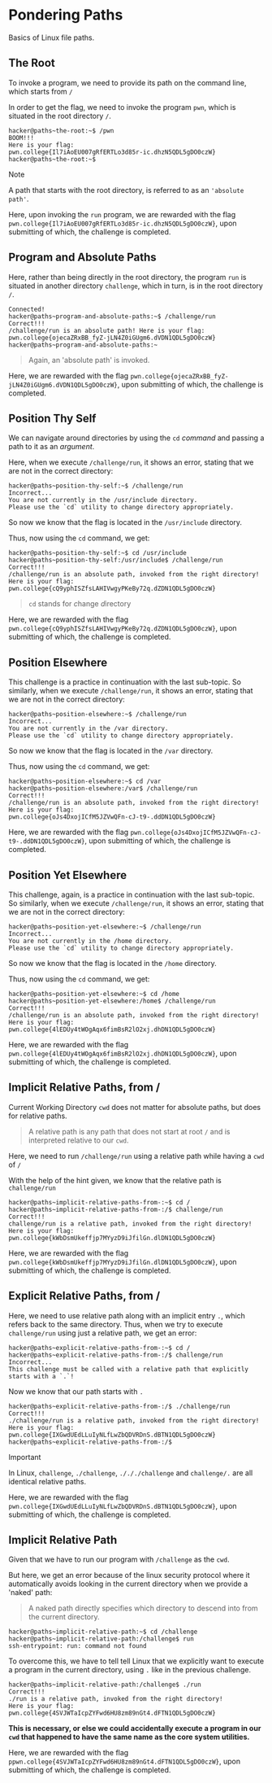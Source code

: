 # Pondering Paths
Basics of Linux file paths.
## The Root
To invoke a program, we need to provide its path on the command line, which starts from `/`

In order to get the flag, we need to invoke the program `pwn`, which is situated in the root directory `/`.
```
hacker@paths~the-root:~$ /pwn
BOOM!!!
Here is your flag:
pwn.college{Il7iAoEU007gRfERTLo3d85r-ic.dhzN5QDL5gDO0czW}
hacker@paths~the-root:~$
```
>[!NOTE]
>A path that starts with the root directory, is referred to as an `'absolute path'`.

Here, upon invoking the `run` program, we are rewarded with the flag `pwn.college{Il7iAoEU007gRfERTLo3d85r-ic.dhzN5QDL5gDO0czW}`, upon submitting of which, the challenge is completed.

## Program and Absolute Paths
Here, rather than being directly in the root directory, the program `run` is situated in another directory `challenge`, which in turn, is in the root directory `/`.
```
Connected!
hacker@paths~program-and-absolute-paths:~$ /challenge/run
Correct!!!
/challenge/run is an absolute path! Here is your flag:
pwn.college{ojecaZRxBB_fyZ-jLN4Z0iGUgm6.dVDN1QDL5gDO0czW}
hacker@paths~program-and-absolute-paths:~
```
> Again, an 'absolute path' is invoked.

Here, we are rewarded with the flag `pwn.college{ojecaZRxBB_fyZ-jLN4Z0iGUgm6.dVDN1QDL5gDO0czW}`, upon submitting of which, the challenge is completed.

## Position Thy Self
We can navigate around directories by using the `cd` _command_ and passing a path to it as an _argument_. 

Here, when we execute `/challenge/run`, it shows an error, stating that we are not in the correct directory:
```
hacker@paths~position-thy-self:~$ /challenge/run
Incorrect...
You are not currently in the /usr/include directory.
Please use the `cd` utility to change directory appropriately.
```
So now we know that the flag is located in the `/usr/include` directory.

Thus, now using the `cd` command, we get:
```
hacker@paths~position-thy-self:~$ cd /usr/include
hacker@paths~position-thy-self:/usr/include$ /challenge/run
Correct!!!
/challenge/run is an absolute path, invoked from the right directory!
Here is your flag:
pwn.college{cQ9yphISZfsLAHIVwgyPKeBy72q.dZDN1QDL5gDO0czW}
```
> `cd` stands for *c*hange *d*irectory

Here, we are rewarded with the flag `pwn.college{cQ9yphISZfsLAHIVwgyPKeBy72q.dZDN1QDL5gDO0czW}`, upon submitting of which, the challenge is completed.

## Position Elsewhere
This challenge is a practice in continuation with the last sub-topic.
So similarly, when we execute `/challenge/run`, it shows an error, stating that we are not in the correct directory:
```
hacker@paths~position-elsewhere:~$ /challenge/run
Incorrect...
You are not currently in the /var directory.
Please use the `cd` utility to change directory appropriately.
```
So now we know that the flag is located in the `/var` directory.

Thus, now using the `cd` command, we get:
```
hacker@paths~position-elsewhere:~$ cd /var
hacker@paths~position-elsewhere:/var$ /challenge/run
Correct!!!
/challenge/run is an absolute path, invoked from the right directory!
Here is your flag:
pwn.college{oJs4DxojICfM5JZVwQFn-cJ-t9-.ddDN1QDL5gDO0czW}
```

Here, we are rewarded with the flag `pwn.college{oJs4DxojICfM5JZVwQFn-cJ-t9-.ddDN1QDL5gDO0czW}`, upon submitting of which, the challenge is completed.

## Position Yet Elsewhere
This challenge, again, is a practice in continuation with the last sub-topic.
So similarly, when we execute `/challenge/run`, it shows an error, stating that we are not in the correct directory:
```
hacker@paths~position-yet-elsewhere:~$ /challenge/run
Incorrect...
You are not currently in the /home directory.
Please use the `cd` utility to change directory appropriately.
```
So now we know that the flag is located in the `/home` directory.

Thus, now using the `cd` command, we get:
```
hacker@paths~position-yet-elsewhere:~$ cd /home
hacker@paths~position-yet-elsewhere:/home$ /challenge/run
Correct!!!
/challenge/run is an absolute path, invoked from the right directory!
Here is your flag:
pwn.college{4lEDUy4tWOgAqx6fimBsR2lO2xj.dhDN1QDL5gDO0czW}
```

Here, we are rewarded with the flag `pwn.college{4lEDUy4tWOgAqx6fimBsR2lO2xj.dhDN1QDL5gDO0czW}`, upon submitting of which, the challenge is completed.

## Implicit Relative Paths, from /
Current Working Directory `cwd` does not matter for absolute paths, but does for relative paths.
> A relative path is any path that does not start at root `/` and is interpreted relative to our `cwd`.

Here, we need to run `/challenge/run` using a relative path while having a `cwd` of `/`

With the help of the hint given, we know that the relative path is `challenge/run`
```
hacker@paths~implicit-relative-paths-from-:~$ cd /
hacker@paths~implicit-relative-paths-from-:/$ challenge/run
Correct!!!
challenge/run is a relative path, invoked from the right directory!
Here is your flag:
pwn.college{kWbDsmUkeffjp7MYyzD9iJfilGn.dlDN1QDL5gDO0czW}
```
Here, we are rewarded with the flag `pwn.college{kWbDsmUkeffjp7MYyzD9iJfilGn.dlDN1QDL5gDO0czW}`, upon submitting of which, the challenge is completed.

## Explicit Relative Paths, from /
Here, we need to use relative path along with an implicit entry `.`, which refers back to the same directory.
Thus, when we try to execute `challenge/run` using just a relative path, we get an error:
```
hacker@paths~explicit-relative-paths-from-:~$ cd /
hacker@paths~explicit-relative-paths-from-:/$ challenge/run
Incorrect...
This challenge must be called with a relative path that explicitly starts with a `.`!
```
Now we know that our path starts with `.`
```
hacker@paths~explicit-relative-paths-from-:/$ ./challenge/run
Correct!!!
./challenge/run is a relative path, invoked from the right directory!
Here is your flag:
pwn.college{IXGwdUEdLLuIyNLfLwZbQDVRDnS.dBTN1QDL5gDO0czW}
hacker@paths~explicit-relative-paths-from-:/$
```

>[!Important]
>In Linux, `challenge`, `./challenge`, `./././challenge` and `challenge/.` are all identical relative paths.

Here, we are rewarded with the flag `pwn.college{IXGwdUEdLLuIyNLfLwZbQDVRDnS.dBTN1QDL5gDO0czW}`, upon submitting of which, the challenge is completed.

## Implicit Relative Path
Given that we have to run our program with `/challenge` as the `cwd`.

But here, we get an error because of the linux security protocol where it automatically avoids looking in the current directory when we provide a 'naked' path:
> A naked path directly specifies which directory to descend into from the current directory.
```
hacker@paths~implicit-relative-path:~$ cd /challenge
hacker@paths~implicit-relative-path:/challenge$ run
ssh-entrypoint: run: command not found
```
To overcome this, we have to tell tell Linux that we explicitly want to execute a program in the current directory, using `.` like in the previous challenge.
```
hacker@paths~implicit-relative-path:/challenge$ ./run
Correct!!!
./run is a relative path, invoked from the right directory!
Here is your flag:
pwn.college{4SVJWTaIcpZYFwd6HU8zm89nGt4.dFTN1QDL5gDO0czW}
```
**This is necessary, or else we could accidentally execute a program in our `cwd` that happened to have the same name as the core system utilities.**

Here, we are rewarded with the flag `ppwn.college{4SVJWTaIcpZYFwd6HU8zm89nGt4.dFTN1QDL5gDO0czW}`, upon submitting of which, the challenge is completed.



